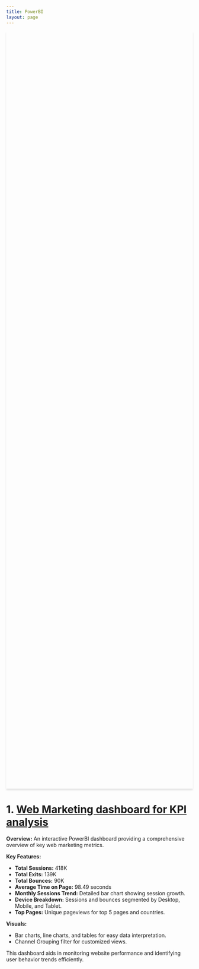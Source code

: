 ```yaml
---
title: PowerBI
layout: page
---
```




<div style="background: url('Images/Web marketing dashboard.JPG') no-repeat center center; background-size: cover; box-shadow: 0 4px 4px rgba(0,0,0,0.1); text-align: center; padding: 1000px 0;">
    <h1 style="color: white; text-shadow: 2px 2px 4px rgba(0,0,0,0.5);"></h1>
</div>

# 1. [Web Marketing dashboard for KPI analysis](https://github.com/wahidupal/PowerBI-KPI)
**Overview:**
An interactive PowerBI dashboard providing a comprehensive overview of key web marketing metrics.

**Key Features:**
- **Total Sessions:** 418K
- **Total Exits:** 139K
- **Total Bounces:** 90K
- **Average Time on Page:** 98.49 seconds
- **Monthly Sessions Trend:** Detailed bar chart showing session growth.
- **Device Breakdown:** Sessions and bounces segmented by Desktop, Mobile, and Tablet.
- **Top Pages:** Unique pageviews for top 5 pages and countries.

**Visuals:**
- Bar charts, line charts, and tables for easy data interpretation.
- Channel Grouping filter for customized views.

This dashboard aids in monitoring website performance and identifying user behavior trends efficiently.
